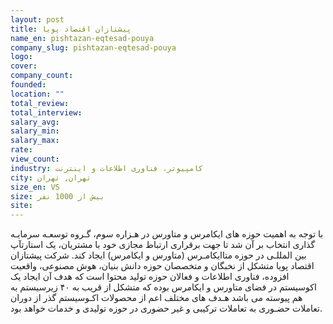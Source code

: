 ```yaml
---
layout: post
title: پیشتازان اقتصاد پویا
name_en: pishtazan-eqtesad-pouya
company_slug: pishtazan-eqtesad-pouya
logo: 
cover: 
company_count:
founded:
location: ""
total_review: 
total_interview: 
salary_avg: 
salary_min: 
salary_max: 
rate: 
view_count: 
industry: کامپیوتر، فناوری اطلاعات و اینترنت
city: تهران, تهران
size_en: VS
size: بیش از 1000 نفر
site: 
---
```


با توجه به اهمیت حوزه های ایکامرس و متاورس در هـزاره سوم، گـروه توسعـه سرمایـه گذاری انتخاب بر آن شد تا جهت برقراری ارتباط مجازی خود با مشتریان، یک استارتآپ بین المللـی در حوزه متاایکامـرس (متاورس و ایکامرس) ایجاد کند. شرکت پیشتازان اقتصاد پویا متشکل از نخبگان و متخصصان حوزه دانش بنیان، هوش مصنوعی، واقعیت افزوده، فناوری اطلاعات و فعالان حوزه تولید محتوا است که هدف آن ایجاد یک اکوسیستم در فضای متاورس و ایکامرس بوده که متشکل از قریب به ۴۰ زیرسیستم به هم پیوسته می باشد هـدف های مختلف اعم از محصولات اکـوسیستم گذر از دوران تعاملات حضـوری به تعاملات ترکیبی و غیر حضوری در حوزه تولیدی و خدمات خواهد بود.

